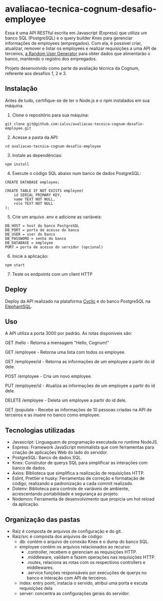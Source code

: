 # avaliacao-tecnica-cognum-desafio-employee

Essa é uma API RESTful escrita em Javascript (Express) que utiliza um banco SQL (PostgreSQL) e o query builder Knex para gerenciar informações de employees (empregados). Com ela, é possível criar, atualizar, remover e listar os employees e realizar requisições a uma API de terceiros, [a Random User Generator](https://randomuser.me/) para obter dados que alimentarão o banco, mantendo o registro dos empregados.

Projeto desenvolvido como parte da avaliação técnica da Cognum, referente aos desafios 1, 2 e 3.

## Instalação

Antes de tudo, certifique-se de ter o Node.js e o npm instalados em sua máquina.

1. Clone o repositório para sua máquina:

```
git clone git@github.com:ialvs/avaliacao-tecnica-cognum-desafio-employee.git
```

2. Acesse a pasta da API:

```
cd avaliacao-tecnica-cognum-desafio-employee
```

3. Instale as dependências:

```
npm install
```

4. Execute o código SQL abaixo num banco de dados PostgreSQL:

```
CREATE DATABASE employee;

CREATE TABLE IF NOT EXISTS employee(
    id SERIAL PRIMARY KEY,
    name TEXT NOT NULL,
    role TEXT NOT NULL
);
```

5. Crie um arquivo .env e adicione as variáveis:

```
DB_HOST = host do banco PostgreSQL
DB_PORT = porta de acesso do banco
DB_USER = user do banco
DB_PASSWORD = senha do banco
DB_DATABASE = employee
PORT = porta de acesso do servidor (opcional)
```

6. Inicie a aplicação:

```
npm start
```

7. Teste os endpoints com um client HTTP

## Deploy

Deploy da API realizado na plataforma [Cyclic](https://www.cyclic.sh/) e do banco PostgreSQL na [ElephantSQL](https://www.elephantsql.com/).

## Uso

A API utiliza a porta 3000 por padrão. As rotas disponíveis são:

<p>GET /hello - Retorna a mensagem "Hello, Cognum!"</p>
<p>GET /employee - Retorna uma lista com todos os employee.</p>
<p>GET /employee/id - Retorna as informações de um employee a partir do id dele.</p>
<p>POST /employee - Cria um novo employee.</p>
<p>PUT /employee/id - Atualiza as informações de um employee a partir do id dele.</p>
<p>DELETE /employee - Deleta um employee a partir do id dele.</p>
<p>GET /populate - Recebe as informações de 10 pessoas criadas na API de terceiros e as insere no banco como employee.</p>

## Tecnologias utilizadas

- Javascript: Linguaguem de programação executada no runtime NodeJS.
- Express: Framework JavaScript minimalista que com ferramentas para criação de aplicações Web do lado do servidor.
- PostgreSQL: Banco de dados SQL.
- Knex: Construtor de querys SQL para simplificar as interações com banco de dados.
- Axios: Biblioteca que simplifica a realização de requisições HTTP.
- Eslint, Prettier e husky: Ferramentas de correção e formatação de código, realizando a padronização a cada commit realizado.
- Dotenv: Biblioteca para controle de variáveis de ambiente, acrescentando portabilidade e segurança ao projeto.
- Nodemon: Ferramenta de desenvolvimento que propicia um hot reload da aplicação.

## Organização das pastas

- Raiz é composta de arquivos de configuração e do git.
- Raiz/src é composta dos arquivos de código:
    - db: contém o arquivo de conexão Knex e o dump do banco SQL.
    - employee contém os arquivos relacionados ao recurso:
        - .controller, recebem e gerenciam as requisições HTTP.
        - .middleware, validam e fazem operações nas requisições HTTP.
        - .routes, relaciona as rotas com os respectivos controllers e middlewares.
        - .service funções responsáveis por execuções de querys no banco e interação com API de terceiros.
    - index: entry point, instacia o servido, atribui uma porta e escuta requisições dela
    - server: concentra as configurações gerais do servidor.

